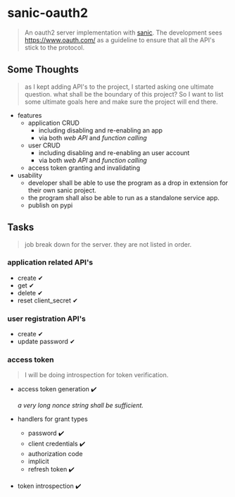 # sanic-oauth2
> An oauth2 server implementation with [sanic](https://github.com/channelcat/sanic).
> The development sees <https://www.oauth.com/> as a guideline to ensure that all the API's stick to the protocol.

## Some Thoughts
> as I kept adding API's to the project, I started asking one ultimate question. 
what shall be the boundary of this project? 
So I want to list some ultimate goals here and make sure the project will end there.
* features
    * application CRUD
        * including disabling and re-enabling an app
        * via both *web API* and *function calling* 
    * user CRUD
        * including disabling and re-enabling an user account
        * via both *web API* and *function calling* 
    * access token granting and invalidating
* usability
    * developer shall be able to use the program as a drop in extension for their own sanic project.
    * the program shall also be able to run as a standalone service app.
    * publish on pypi


## Tasks
> job break down for the server. they are not listed in order.

### application related API's
* create ✔
* get ✔
* delete ✔
* reset client_secret ✔


### user registration API's
* create ✔
* update password ✔


### access token

>I will be doing introspection for token verification.

* access token generation ✔️

    *a very long nonce string shall be sufficient.*
 
 
* handlers for grant types
    * password ✔️
    * client credentials ✔️
    * authorization code
    * implicit
    * refresh token ✔️
    
 
* token introspection ✔️
